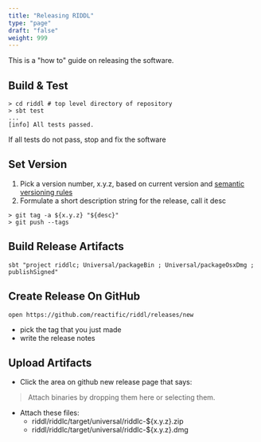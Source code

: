```yaml
---
title: "Releasing RIDDL"
type: "page"
draft: "false"
weight: 999
---
```


This is a "how to" guide on releasing the software. 

## Build & Test
```shell
> cd riddl # top level directory of repository 
> sbt test
...
[info] All tests passed.
```

If all tests do not pass, stop and fix the software

## Set Version
1. Pick a version number, x.y.z, based on current version and 
   [semantic versioning rules](https://semver.org/)
2. Formulate a short description string for the release, call it desc 
```shell
> git tag -a ${x.y.z} "${desc}"
> git push --tags
```

## Build Release Artifacts

```shell
sbt "project riddlc; Universal/packageBin ; Universal/packageOsxDmg ; publishSigned"
```

## Create Release On GitHub
```shell
open https://github.com/reactific/riddl/releases/new
```
* pick the tag that you just made 
* write the release notes

## Upload Artifacts

* Click the area on github new release page that says:
>  Attach binaries by dropping them here or selecting them.
* Attach these files:
  * riddl/riddlc/target/universal/riddlc-${x.y.z}.zip
  * riddl/riddlc/target/universal/riddlc-${x.y.z}.dmg



